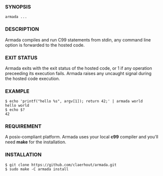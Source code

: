 ### SYNOPSIS

	armada ...

### DESCRIPTION

Armada compiles and run C99 statements from stdin,
any command line option is forwarded to the hosted code.

### EXIT STATUS

Armada exits with the exit status of the hosted code, or 1 if any operation preceeding its execution fails.
Armada raises any uncaught signal during the hosted code execution.

### EXAMPLE

	$ echo 'printf("hello %s", argv[1]); return 42;' | armada world
	hello world
	$ echo $?
	42

### REQUIREMENT

A posix-compliant platform.
Armada uses your local **c99** compiler and you'll need **make** for the installation.

### INSTALLATION

	$ git clone https://github.com/claerhout/armada.git
	$ sudo make -C armada install